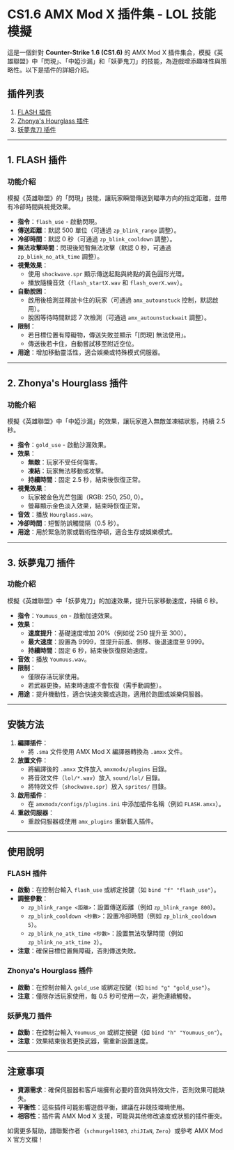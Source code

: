 # CS1.6 AMX Mod X 插件集 - LOL 技能模擬

這是一個針對 **Counter-Strike 1.6 (CS1.6)** 的 AMX Mod X 插件集合，模擬《英雄聯盟》中「閃現」、「中婭沙漏」和「妖夢鬼刀」的技能，為遊戲增添趣味性與策略性。以下是插件的詳細介紹。

## 插件列表

1. [FLASH 插件](#1-flash-插件)
2. [Zhonya's Hourglass 插件](#2-zhonyas-hourglass-插件)
3. [妖夢鬼刀 插件](#3-妖夢鬼刀-插件)

---

## 1. FLASH 插件

### 功能介紹
模擬《英雄聯盟》的「閃現」技能，讓玩家瞬間傳送到瞄準方向的指定距離，並帶有冷卻時間與視覺效果。

- **指令**：`flash_use` - 啟動閃現。
- **傳送距離**：默認 500 單位（可通過 `zp_blink_range` 調整）。
- **冷卻時間**：默認 0 秒（可通過 `zp_blink_cooldown` 調整）。
- **無法攻擊時間**：閃現後短暫無法攻擊（默認 0 秒，可通過 `zp_blink_no_atk_time` 調整）。
- **視覺效果**：
  - 使用 `shockwave.spr` 顯示傳送起點與終點的黃色圓形光環。
  - 播放隨機音效（`flash_startX.wav` 和 `flash_overX.wav`）。
- **自動脫困**：
  - 啟用後檢測並釋放卡住的玩家（可通過 `amx_autounstuck` 控制，默認啟用）。
  - 脫困等待時間默認 7 次檢測（可通過 `amx_autounstuckwait` 調整）。
- **限制**：
  - 若目標位置有障礙物，傳送失敗並顯示「[閃現] 無法使用」。
  - 傳送後若卡住，自動嘗試移至附近空位。
- **用途**：增加移動靈活性，適合娛樂或特殊模式伺服器。

---

## 2. Zhonya's Hourglass 插件

### 功能介紹
模擬《英雄聯盟》中「中婭沙漏」的效果，讓玩家進入無敵並凍結狀態，持續 2.5 秒。

- **指令**：`gold_use` - 啟動沙漏效果。
- **效果**：
  - **無敵**：玩家不受任何傷害。
  - **凍結**：玩家無法移動或攻擊。
  - **持續時間**：固定 2.5 秒，結束後恢復正常。
- **視覺效果**：
  - 玩家被金色光芒包圍（RGB: 250, 250, 0）。
  - 螢幕顯示金色淡入效果，結束時恢復正常。
- **音效**：播放 `Hourglass.wav`。
- **冷卻時間**：短暫防誤觸間隔（0.5 秒）。
- **用途**：用於緊急防禦或戰術性停頓，適合生存或娛樂模式。

---

## 3. 妖夢鬼刀 插件

### 功能介紹
模擬《英雄聯盟》中「妖夢鬼刀」的加速效果，提升玩家移動速度，持續 6 秒。

- **指令**：`Youmuus_on` - 啟動加速效果。
- **效果**：
  - **速度提升**：基礎速度增加 20%（例如從 250 提升至 300）。
  - **最大速度**：設置為 9999，並提升前進、側移、後退速度至 9999。
  - **持續時間**：固定 6 秒，結束後恢復原始速度。
- **音效**：播放 `Youmuus.wav`。
- **限制**：
  - 僅限存活玩家使用。
  - 若武器更換，結束時速度不會恢復（需手動調整）。
- **用途**：提升機動性，適合快速突襲或逃跑，適用於跑圖或娛樂伺服器。

---

## 安裝方法

1. **編譯插件**：
   - 將 `.sma` 文件使用 AMX Mod X 編譯器轉換為 `.amxx` 文件。
2. **放置文件**：
   - 將編譯後的 `.amxx` 文件放入 `amxmodx/plugins` 目錄。
   - 將音效文件（`lol/*.wav`）放入 `sound/lol/` 目錄。
   - 將特效文件（`shockwave.spr`）放入 `sprites/` 目錄。
3. **啟用插件**：
   - 在 `amxmodx/configs/plugins.ini` 中添加插件名稱（例如 `FLASH.amxx`）。
4. **重啟伺服器**：
   - 重啟伺服器或使用 `amx_plugins` 重新載入插件。

---

## 使用說明

### FLASH 插件
- **啟動**：在控制台輸入 `flash_use` 或綁定按鍵（如 `bind "f" "flash_use"`）。
- **調整參數**：
  - `zp_blink_range <距離>`：設置傳送距離（例如 `zp_blink_range 800`）。
  - `zp_blink_cooldown <秒數>`：設置冷卻時間（例如 `zp_blink_cooldown 5`）。
  - `zp_blink_no_atk_time <秒數>`：設置無法攻擊時間（例如 `zp_blink_no_atk_time 2`）。
- **注意**：確保目標位置無障礙，否則傳送失敗。

### Zhonya's Hourglass 插件
- **啟動**：在控制台輸入 `gold_use` 或綁定按鍵（如 `bind "g" "gold_use"`）。
- **注意**：僅限存活玩家使用，每 0.5 秒可使用一次，避免連續觸發。

### 妖夢鬼刀 插件
- **啟動**：在控制台輸入 `Youmuus_on` 或綁定按鍵（如 `bind "h" "Youmuus_on"`）。
- **注意**：效果結束後若更換武器，需重新設置速度。

---

## 注意事項

- **資源需求**：確保伺服器和客戶端擁有必要的音效與特效文件，否則效果可能缺失。
- **平衡性**：這些插件可能影響遊戲平衡，建議在非競技環境使用。
- **相容性**：插件需 AMX Mod X 支援，可能與其他修改速度或狀態的插件衝突。

如需更多幫助，請聯繫作者（`schmurgel1983`, `zhiJIaN`, `Zero`）或參考 AMX Mod X 官方文檔！
